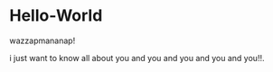 # Hello-World

wazzapmananap!

i just want to know all about you and you and you and you and you!!.
